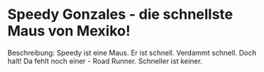 # Speedy Gonzales - die schnellste Maus von Mexiko!

Beschreibung: 
Speedy ist eine Maus. Er ist schnell. Verdammt schnell. 
Doch halt! Da fehlt noch einer - Road Runner. Schneller ist keiner.